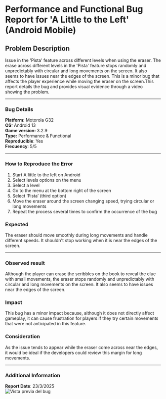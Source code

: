 # Performance and Functional Bug Report for 'A Little to the Left' (Android Mobile)

## Problem Description
Issue in the 'Pista' feature across different levels when using the eraser. The erase across different levels in the 'Pista' feature stops randomly and unpredictably with circular and long movements on the screen. It also seems to have issues near the edges of the screen.
This is a minor bug that affects the player experience while moving the eraser on the screen.This report details the bug and provides visual evidence through a video showing the problem.



---

### Bug Details
**Platform:** Motorola G32  
**OS:** Android 13  
**Game version:** 3.2.9  
**Type:** Performance & Functional  
**Reproducible**: Yes  
**Frecuency**: 5/5  

---

### How to Reproduce the Error
1. Start A little to the left on Android   
2. Select levels options on the menu  
3. Select a level  
4. Go to the menu at the bottom right of the screen  
5. Select ‘Pista’ (third option)  
6. Move the eraser around the screen changing speed, trying circular or long movements  
7. Repeat the process several times to confirm the occurrence of the bug  


### Expected
The eraser should move smoothly during long movements and handle different speeds.
It shouldn't stop working when it is near the edges of the screen.

---

### Observed result
Although the player can erase the scribbles on the book to reveal the clue with small movements, the eraser stops randomly and unpredictably with circular and long movements on the screen. It also seems to have issues near the edges of the screen.

### Impact
This bug has a minor impact because, although it does not directly affect gameplay, it can cause frustration for players if they try certain movements that were not anticipated in this feature.

### Consideration 
As the issue tends to appear while the eraser come across near the edges, it would be ideal if the developers could review this margin for long movements.

---

### Additional Information
**Report Date**: 23/3/2025  
![Vista previa del bug](https://raw.githubusercontent.com/agustinarav/bug-report-collection/refs/heads/main/games/a-little-to-the-left/TC-ALTTL.gif)



